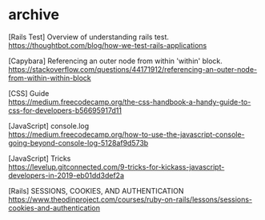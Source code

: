 # archive

[Rails Test] Overview of understanding rails test.  
https://thoughtbot.com/blog/how-we-test-rails-applications

[Capybara] Referencing an outer node from within 'within' block.  
https://stackoverflow.com/questions/44171912/referencing-an-outer-node-from-within-within-block

[CSS] Guide  
https://medium.freecodecamp.org/the-css-handbook-a-handy-guide-to-css-for-developers-b56695917d11

[JavaScript] console.log  
https://medium.freecodecamp.org/how-to-use-the-javascript-console-going-beyond-console-log-5128af9d573b

[JavaScript] Tricks  
https://levelup.gitconnected.com/9-tricks-for-kickass-javascript-developers-in-2019-eb01dd3def2a

[Rails] SESSIONS, COOKIES, AND AUTHENTICATION
https://www.theodinproject.com/courses/ruby-on-rails/lessons/sessions-cookies-and-authentication

